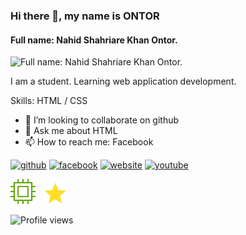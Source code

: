 ### Hi there 👋, my name is ONTOR
#### Full name: Nahid Shahriare Khan Ontor.
![Full name: Nahid Shahriare Khan Ontor.](https://scontent.fdac31-1.fna.fbcdn.net/v/t1.6435-9/118041567_1187905978275071_2679346909625434151_n.jpg?_nc_cat=103&ccb=1-5&_nc_sid=19026a&_nc_ohc=3bHeAwKyHXAAX-IjW4D&_nc_oc=AQmw7hG5Ulru-iuwWMOMzG1HRx31LP0OqU7ilIFMLUd2bDwW_ho0wBO9yj94czYCKjs&_nc_ht=scontent.fdac31-1.fna&oh=00_AT_S3jo3UnZ7HAhJl7XOoAqchYPH_DppjQg4JvTmojfpKQ&oe=6226A308)

I am a student. Learning web application development.

Skills:  HTML / CSS

- 👯 I’m looking to collaborate on github 
- 💬 Ask me about HTML 
- 📫 How to reach me: Facebook 


[<img src='https://cdn.jsdelivr.net/npm/simple-icons@3.0.1/icons/github.svg' alt='github' height='40'>](https://github.com/nskontor)  [<img src='https://cdn.jsdelivr.net/npm/simple-icons@3.0.1/icons/facebook.svg' alt='facebook' height='40'>](https://www.facebook.com/nsk.ontor)  [<img src='https://cdn.jsdelivr.net/npm/simple-icons@3.0.1/icons/icloud.svg' alt='website' height='40'>](nskontor.blogspot.com)  [<img src='https://cdn.jsdelivr.net/npm/simple-icons@3.0.1/icons/youtube.svg' alt='youtube' height='40'>](https://l.facebook.com/l.php?u=https%3A%2F%2Fyoutube.com%2Fchannel%2FUC7px7XCSwlYDwMHit7O-arA%3Ffbclid%3DIwAR1r9MJ1w7-7Fxj3tEpieoCD-qEWJLbn7WWdA_khcY-KlTBLOfBq2a9xq3I&h=AT1Y3WMf8ieJjvBdlG03Wa3jQ7U9tCPmdjNRTCEdYk2RxxHWfdqRxZ7O8XED9BBoQk3naEnUwLUDrUJGq5X4JgaTsnQxWG0C7o5Zjbvi7jgxgERAoXU3vqE-gxW3kXVNk3QFRA)  

<a href='https://docs.github.com/en/developers'><img src='https://raw.githubusercontent.com/acervenky/animated-github-badges/master/assets/devbadge.gif' width='40' height='40'></a> <a href='https://stars.github.com/'><img src='https://raw.githubusercontent.com/acervenky/animated-github-badges/master/assets/starbadge.gif' width='35' height='35'></a> 

![Profile views](https://gpvc.arturio.dev/nskontor)  
